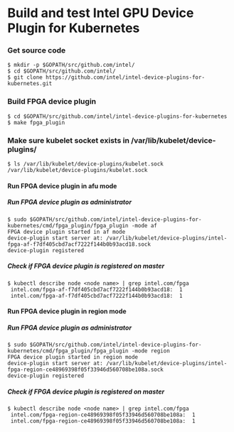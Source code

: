 # Build and test Intel GPU Device Plugin for Kubernetes

### Get source code
```
$ mkdir -p $GOPATH/src/github.com/intel/
$ cd $GOPATH/src/github.com/intel/
$ git clone https://github.com/intel/intel-device-plugins-for-kubernetes.git
```

### Build FPGA device plugin
```
$ cd $GOPATH/src/github.com/intel/intel-device-plugins-for-kubernetes
$ make fpga_plugin
```

### Make sure kubelet socket exists in /var/lib/kubelet/device-plugins/
```
$ ls /var/lib/kubelet/device-plugins/kubelet.sock
/var/lib/kubelet/device-plugins/kubelet.sock
```

#### Run FPGA device plugin in afu mode

##### Run FPGA device plugin as administrator
```
$ sudo $GOPATH/src/github.com/intel/intel-device-plugins-for-kubernetes/cmd/fpga_plugin/fpga_plugin -mode af
FPGA device plugin started in af mode
device-plugin start server at: /var/lib/kubelet/device-plugins/intel-fpga-af-f7df405cbd7acf7222f144b0b93acd18.sock
device-plugin registered
```

##### Check if FPGA device plugin is registered on master
```
$ kubectl describe node <node name> | grep intel.com/fpga
 intel.com/fpga-af-f7df405cbd7acf7222f144b0b93acd18:  1
 intel.com/fpga-af-f7df405cbd7acf7222f144b0b93acd18:  1
```

#### Run FPGA device plugin in region mode

##### Run FPGA device plugin as administrator
```
$ sudo $GOPATH/src/github.com/intel/intel-device-plugins-for-kubernetes/cmd/fpga_plugin/fpga_plugin -mode region
FPGA device plugin started in region mode
device-plugin start server at: /var/lib/kubelet/device-plugins/intel-fpga-region-ce48969398f05f33946d560708be108a.sock
device-plugin registered
```

##### Check if FPGA device plugin is registered on master
```
$ kubectl describe node <node name> | grep intel.com/fpga
 intel.com/fpga-region-ce48969398f05f33946d560708be108a:  1
 intel.com/fpga-region-ce48969398f05f33946d560708be108a:  1
```

